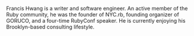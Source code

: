 Francis Hwang is a writer and software engineer. An active member of the Ruby community, he was the founder of NYC.rb, founding organizer of GORUCO, and a four-time RubyConf speaker. He is currently enjoying his Brooklyn-based consulting lifestyle.

